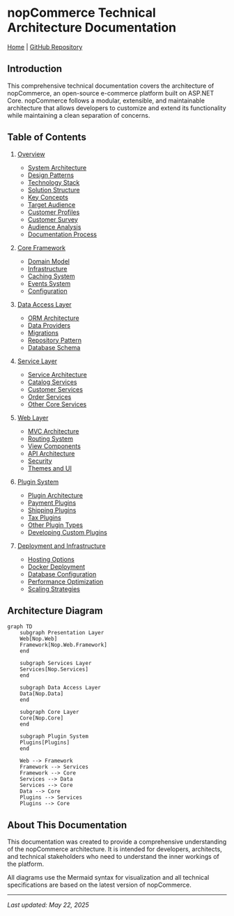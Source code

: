 # nopCommerce Technical Architecture Documentation

[Home](index.md) | [GitHub Repository](https://github.com/nopSolutions/nopCommerce)

## Introduction

This comprehensive technical documentation covers the architecture of nopCommerce, an open-source e-commerce platform built on ASP.NET Core. nopCommerce follows a modular, extensible, and maintainable architecture that allows developers to customize and extend its functionality while maintaining a clean separation of concerns.

## Table of Contents

1. [Overview](architecture/overview/index.md)
   - [System Architecture](architecture/overview/system-architecture.md)
   - [Design Patterns](architecture/overview/design-patterns.md)
   - [Technology Stack](architecture/overview/technology-stack.md)
   - [Solution Structure](architecture/overview/solution-structure.md)
   - [Key Concepts](architecture/overview/key-concepts.md)
   - [Target Audience](architecture/overview/target-audience.md)
   - [Customer Profiles](architecture/overview/customer-profiles.md)
   - [Customer Survey](architecture/overview/customer-survey.md)
   - [Audience Analysis](architecture/overview/audience-analysis.md)
   - [Documentation Process](architecture/overview/documentation-process.md)

2. [Core Framework](architecture/core/index.md)
   - [Domain Model](architecture/core/domain-model.md)
   - [Infrastructure](architecture/core/infrastructure.md)
   - [Caching System](architecture/core/caching.md)
   - [Events System](architecture/core/events.md)
   - [Configuration](architecture/core/configuration.md)

3. [Data Access Layer](architecture/data/index.md)
   - [ORM Architecture](architecture/data/orm-architecture.md)
   - [Data Providers](architecture/data/data-providers.md)
   - [Migrations](architecture/data/migrations.md)
   - [Repository Pattern](architecture/data/repository-pattern.md)
   - [Database Schema](architecture/data/database-schema.md)

4. [Service Layer](architecture/services/index.md)
   - [Service Architecture](architecture/services/service-architecture.md)
   - [Catalog Services](architecture/services/catalog-services.md)
   - [Customer Services](architecture/services/customer-services.md)
   - [Order Services](architecture/services/order-services.md)
   - [Other Core Services](architecture/services/other-services.md)

5. [Web Layer](architecture/web/index.md)
   - [MVC Architecture](architecture/web/mvc-architecture.md)
   - [Routing System](architecture/web/routing.md)
   - [View Components](architecture/web/view-components.md)
   - [API Architecture](architecture/web/api.md)
   - [Security](architecture/web/security.md)
   - [Themes and UI](architecture/web/themes.md)

6. [Plugin System](architecture/plugins/index.md)
   - [Plugin Architecture](architecture/plugins/architecture.md)
   - [Payment Plugins](architecture/plugins/payment.md)
   - [Shipping Plugins](architecture/plugins/shipping.md)
   - [Tax Plugins](architecture/plugins/tax.md)
   - [Other Plugin Types](architecture/plugins/other-types.md)
   - [Developing Custom Plugins](architecture/plugins/custom-development.md)

7. [Deployment and Infrastructure](architecture/deployment/index.md)
   - [Hosting Options](architecture/deployment/hosting.md)
   - [Docker Deployment](architecture/deployment/docker.md)
   - [Database Configuration](architecture/deployment/database.md)
   - [Performance Optimization](architecture/deployment/performance.md)
   - [Scaling Strategies](architecture/deployment/scaling.md)

## Architecture Diagram

```mermaid
graph TD
    subgraph Presentation Layer
    Web[Nop.Web]
    Framework[Nop.Web.Framework]
    end
    
    subgraph Services Layer
    Services[Nop.Services]
    end
    
    subgraph Data Access Layer
    Data[Nop.Data]
    end
    
    subgraph Core Layer
    Core[Nop.Core]
    end
    
    subgraph Plugin System
    Plugins[Plugins]
    end
    
    Web --> Framework
    Framework --> Services
    Framework --> Core
    Services --> Data
    Services --> Core
    Data --> Core
    Plugins --> Services
    Plugins --> Core
```

## About This Documentation

This documentation was created to provide a comprehensive understanding of the nopCommerce architecture. It is intended for developers, architects, and technical stakeholders who need to understand the inner workings of the platform.

All diagrams use the Mermaid syntax for visualization and all technical specifications are based on the latest version of nopCommerce.

---

*Last updated: May 22, 2025*